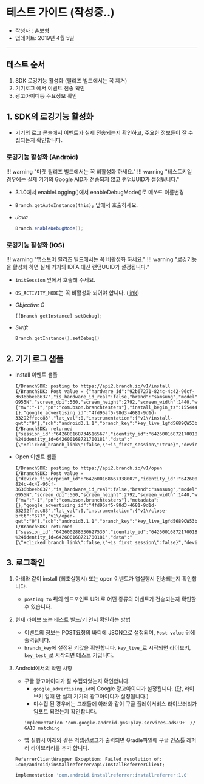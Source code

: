 # 테스트 가이드 (작성중..)

* 작성자 : 손보형
* 업데이트: 2019년 4월 5일
---

## 테스트 순서
1. SDK 로깅기능 활성화 (릴리즈 빌드에서는 꼭 제거)
2. 기기로그 에서 이벤트 전송 확인
3. 광고아이디등 주요정보 확인


## 1. SDK의 로깅기능 활성화
* 기기의 로그 콘솔에서 이벤트가 실제 전송되는지 확인하고, 주요한 정보들이 잘 수집되는지 확인합니다.

### 로깅기능 활성화 (Android)

!!! warning "마켓 릴리즈 빌드에서는 꼭 비활성화 하세요."
!!! warning "테스트키일 경우에는 실제 기기의 Google AID가 전송되지 않고 랜덤UUID가 설정됩니다."
- 3.1.0에서 enableLogging()에서 enableDebugMode()로 메쏘드 이름변경
- `Branch.getAutoInstance(this);` 앞에서 호출하세요.
- *Java*

    ```java
    Branch.enableDebugMode();
    ```

### 로깅기능 활성화 (iOS)

!!! warning "앱스토어 릴리즈 빌드에서는 꼭 비활성화 하세요."
!!! warning "로깅기능을 활성화 하면 실제 기기의 IDFA 대신 랜덤UUID가 설정됩니다."

- `initSession` 앞에서 호출해 주세요.
- `OS_ACTIVITY_MODE`는 꼭 비활성화 되어야 합니다. ([link](https://stackoverflow.com/a/39503602/2690774))

- *Objective C*

    ```objc
    [[Branch getInstance] setDebug];
    ```

- *Swift*

    ```swift
    Branch.getInstance().setDebug()
    ```

## 2. 기기 로그 샘플

* Install 이벤트 샘플
    ```
    I/BranchSDK: posting to https://api2.branch.io/v1/install
    I/BranchSDK: Post value = {"hardware_id":"92b67271-824c-4c42-96cf-3636bbeeb637","is_hardware_id_real":false,"brand":"samsung","model":"SM-G955N","screen_dpi":560,"screen_height":2792,"screen_width":1440,"wifi":false,"ui_mode":"UI_MODE_TYPE_NORMAL","os":"Android","os_version":28,"country":"US","language":"en","local_ip":"102.45.125.187","app_version":"1.0.2","facebook_app_link_checked":false,"is_referrable":1,"debug":true,"update":0,"latest_install_time":1554446038595,"latest_update_time":1554446038595,"first_install_time":1554446038595,"previous_update_time":0,"environment":"FULL_APP","cd":{"mv":"-1","pn":"com.bson.branchtesters"},"install_begin_ts":1554444525,"metadata":{},"google_advertising_id":"4fd96af5-98d3-4681-9d1d-33292ffecc83","lat_val":0,"instrumentation":{"v1\/install-qwt":"0"},"sdk":"android3.1.1","branch_key":"key_live_1gfd5689QW53b54H456456kG9BEhcb12"}
    I/BranchSDK: returned {"session_id":"642600168734516567","identity_id":"642600168721700181","link":"https://branchtesters.app.link?%24identity_id=642600168721700181","data":"{\"+clicked_branch_link\":false,\"+is_first_session\":true}","device_fingerprint_id":"642600168667338007"}
    ```

* Open 이벤트 샘플
    ```
    I/BranchSDK: posting to https://api2.branch.io/v1/open
    I/BranchSDK: Post value = {"device_fingerprint_id":"642600168667338007","identity_id":"642600168721700181","hardware_id":"92b67271-824c-4c42-96cf-3636bbeeb637","is_hardware_id_real":false,"brand":"samsung","model":"SM-G955N","screen_dpi":560,"screen_height":2792,"screen_width":1440,"wifi":false,"ui_mode":"UI_MODE_TYPE_NORMAL","os":"Android","os_version":28,"country":"US","language":"en","local_ip":"102.45.125.187","app_version":"1.0.2","facebook_app_link_checked":false,"is_referrable":1,"debug":true,"update":1,"latest_install_time":1554446038595,"latest_update_time":1554446038595,"first_install_time":1554446038595,"previous_update_time":1554446038595,"environment":"FULL_APP","cd":{"mv":"-1","pn":"com.bson.branchtesters"},"metadata":{},"google_advertising_id":"4fd96af5-98d3-4681-9d1d-33292ffecc83","lat_val":0,"instrumentation":{"v1\/close-brtt":"677","v1\/open-qwt":"0"},"sdk":"android3.1.1","branch_key":"key_live_1gfd5689QW53b54H456456kG9BEhcb12"}
    I/BranchSDK: returned {"session_id":"642600288330627530","identity_id":"642600168721700181","link":"https://branchtesters.app.link?%24identity_id=642600168721700181","data":"{\"+clicked_branch_link\":false,\"+is_first_session\":false}","device_fingerprint_id":"642600168667338007"}
    ```

## 3. 로그확인

1. 아래와 같이 install (최초실행시) 또는 open 이벤트가 앱실행시 전송되는지 확인합니다.
    * `posting to` 뒤의 엔드포인트 URL로 어떤 종류의 이벤트가 전송되는지 확인할 수 있습니다.
2. 현재 라이브 또는 테스트 빌드/키 인지 확인하는 방법
    * 이벤트의 정보는 POST요청의 바디에 JSON으로 설정되며, `Post value` 뒤에 출력됩니다.
    * `branch_key`에 설정된 키값을 확인합니다. `key_live_`로 시작되면 라이브키, `key_test_`로 시작되면 테스트 키입니다.
3. Android에서의 확인 사항
    * 구글 광고아이디가 잘 수집되었는지 확인합니다.
        * `google_advertising_id`에 Google 광고아이디가 설정됩니다. (단, 라이브키 일때 만 실제 기기의 광고아이디가 설정됩니다.)
        * 미수집 된 경우에는 그래들에 아래와 같이 구글 플레이서비스 라이브러리가 임포트 되었는지 확인합니다.
        ```
        implementation 'com.google.android.gms:play-services-ads:9+' // GAID matching
        ```
    * 앱 실행시 아래와 같은 익셉션로그가 출력되면 Gradle파일에 구글 인스톨 레퍼러 라이브러리를 추가 합니다.

    ```
    ReferrerClientWrapper Exception: Failed resolution of: Lcom/android/installreferrer/api/InstallReferrerClient;
    ```

    ```gradle
    implementation 'com.android.installreferrer:installreferrer:1.0'
    ```
